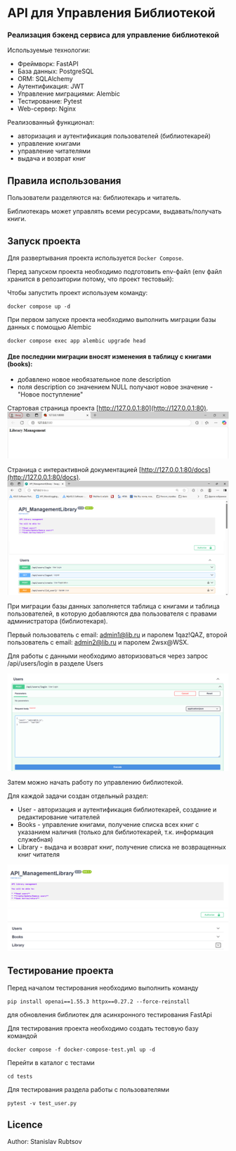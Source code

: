 # API для Управления Библиотекой
### Реализация бэкенд сервиса для управление библиотекой 

Используемые технологии:
- Фреймворк: FastAPI
- База данных: PostgreSQL
- ORM: SQLAlchemy
- Аутентификация: JWT
- Управление миграциями: Alembic
- Тестирование: Pytest
- Web-сервер: Nginx

Реализованный функционал:
- авторизация и аутентификация пользователей (библиотекарей)
- управление книгами
- управление читателями
- выдача и возврат книг

## Правила использования

Пользователи разделяются на: библиотекарь и читатель.

Библиотекарь может управлять всеми ресурсами, выдавать/получать книги.

## Запуск проекта

Для развертывания проекта используется `Docker Compose`.

Перед запуском проекта необходимо подготовить env-файл (env файл хранится в репозитории потому, что проект тестовый):

Чтобы запустить проект используем команду:
```
docker compose up -d
```

При первом запуске проекта необходимо выполнить миграции базы данных с помощью Alembic 

```
docker compose exec app alembic upgrade head
```

#### Две последнии миграции вносят изменения в таблицу с книгами (books): 
- добавлено новое необязательное поле description 
- поля description со значением NULL получают новое значение - "Новое поступление"

Стартовая страница проекта [http://127.0.0.1:80](http://127.0.0.1:80).
![Стартовая страница проекта](readme_img/start.jpg)

Страница с интерактивной документацией [http://127.0.0.1:80/docs](http://127.0.0.1:80/docs).
![страница c документацией проекта](readme_img/start_api.png)

При миграции базы данных заполняется таблица с книгами и таблица пользователей, в которую добавляются два пользователя с правами администратора (библиотекаря).

Первый пользователь с email: admin1@lib.ru и паролем 1qaz!QAZ, второй пользователь с email: admin2@lib.ru и паролем 2wsx@WSX.

Для работы с данными необходимо авторизоваться через запрос /api/users/login в разделе Users

![Логирование пользователя](readme_img/user_loging.png)

Затем можно начать работу по управлению библиотекой. 

Для каждой задачи создан отдельный раздел:
- User - авторизация и аутентификация библиотекарей, создание и редактирование читателей
- Books - управление книгами, получение списка всех книг с указанием наличия (только для библиотекарей, т.к. информация служебная)
- Library - выдача и возврат книг, получение списка не возвращенных книг читателя

![Группы](readme_img/groups.png)

## Тестирование проекта
Перед началом тестирования необходимо выполнить команду 
```
pip install openai==1.55.3 httpx==0.27.2 --force-reinstall

```
для обновления библиотек для асинхронного тестирования FastApi

Для тестирования проекта необходимо создать тестовую базу командой
```
docker compose -f docker-compose-test.yml up -d
```

Перейти в каталог с тестами
```
cd tests
```

Для тестирования раздела работы с пользователями
```
pytest -v test_user.py
```


## Licence

Author: Stanislav Rubtsov